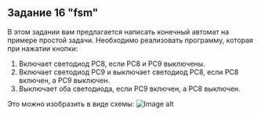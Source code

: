 ## Задание 16 "fsm"

В этом задании вам предлагается написать конечный автомат на примере простой задачи. Необходимо реализовать программу, которая при нажатии кнопки:
1. Включает светодиод PC8, если PC8 и PC9 выключены.
2. Включает светодиод PC9 и выключает светодиод PC8, если PC8 включен, а PC9 выключен.
3. Выключает оба светодиода, если PC9 включен, а PC8 выключен.

Это можно изобразить в виде схемы: 
![Image alt](https://github.com/edosedgar/stm32f0_ARM/edit/master/16_fsm/gt1.png)
